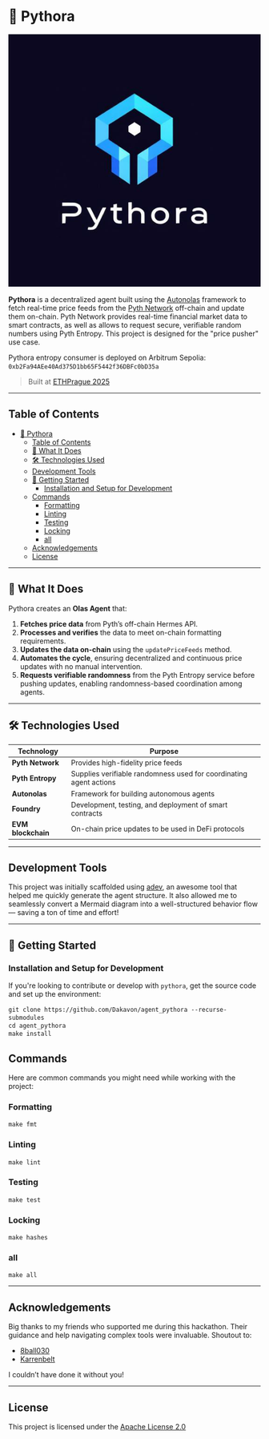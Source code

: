 # 🤖 Pythora
![Pythora Logo](img/Logo_Pythora.png)

**Pythora** is a decentralized agent built using the [Autonolas](https://olas.network/) framework to fetch real-time price feeds from the [Pyth Network](https://pyth.network/) off-chain and update them on-chain.
Pyth Network provides real-time financial market data to smart contracts, as well as allows to request secure, verifiable random numbers using Pyth Entropy. 
This project is designed for the "price pusher" use case.

Pythora entropy consumer is deployed on Arbitrum Sepolia: `0xb2Fa94AEe40Ad375D1bb65F5442f36DBFc0bD35a`

> Built at [ETHPrague 2025](https://ethglobal.com/events/prague)

---

## Table of Contents

- [🤖 Pythora](#-pythora)
  - [Table of Contents](#table-of-contents)
  - [🧠 What It Does](#-what-it-does)
  - [🛠️ Technologies Used](#️-technologies-used)
  - [Development Tools](#development-tools)
  - [🚀 Getting Started](#-getting-started)
    - [Installation and Setup for Development](#installation-and-setup-for-development)
  - [Commands](#commands)
    - [Formatting](#formatting)
    - [Linting](#linting)
    - [Testing](#testing)
    - [Locking](#locking)
    - [all](#all)
  - [Acknowledgements](#acknowledgements)
  - [License](#license)

---

## 🧠 What It Does

Pythora creates an **Olas Agent** that:
1. **Fetches price data** from Pyth’s off-chain Hermes API.
2. **Processes and verifies** the data to meet on-chain formatting requirements.
3. **Updates the data on-chain** using the `updatePriceFeeds` method.
4. **Automates the cycle**, ensuring decentralized and continuous price updates with no manual intervention.
5. **Requests verifiable randomness** from the Pyth Entropy service before pushing updates, enabling randomness-based coordination among agents.

---

## 🛠️ Technologies Used

| Technology         | Purpose                                                              |
|--------------------|----------------------------------------------------------------------|
| **Pyth Network**    | Provides high-fidelity price feeds                                   |
| **Pyth Entropy**    | Supplies verifiable randomness used for coordinating agent actions  |
| **Autonolas**       | Framework for building autonomous agents                             |
| **Foundry**         | Development, testing, and deployment of smart contracts              |
| **EVM blockchain**  | On-chain price updates to be used in DeFi protocols                  |

---

## Development Tools

This project was initially scaffolded using [adev](https://github.com/8ball030/auto_dev), an awesome tool that helped me quickly generate the agent structure. It also allowed me to seamlessly convert a Mermaid diagram into a well-structured behavior flow — saving a ton of time and effort!

---

## 🚀 Getting Started

### Installation and Setup for Development

If you're looking to contribute or develop with `pythora`, get the source code and set up the environment:

```shell
git clone https://github.com/Dakavon/agent_pythora --recurse-submodules
cd agent_pythora 
make install
```

## Commands

Here are common commands you might need while working with the project:

### Formatting

```shell
make fmt
```

### Linting

```shell
make lint
```

### Testing

```shell
make test
```

### Locking

```shell
make hashes
```

### all

```shell
make all
```

---

## Acknowledgements
Big thanks to my friends who supported me during this hackathon. Their guidance and help navigating complex tools were invaluable. Shoutout to:

- [8ball030](https://github.com/8ball030)
- [Karrenbelt](https://github.com/Karrenbelt)

I couldn’t have done it without you!

---

## License

This project is licensed under the [Apache License 2.0](https://www.apache.org/licenses/LICENSE-2.0)

